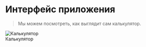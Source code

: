 # Интерфейс приложения 

>Мы можем посмотреть, как выглядит сам калькулятор.

![Калькулятор](/sippoon/b/1.png)  
Калькулятор 
